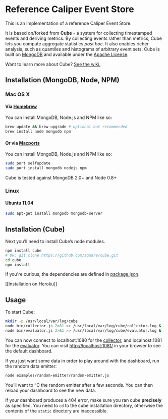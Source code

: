 # Reference Caliper Event Store

This is an implementation of a reference Caliper Event Store.

It is based on/forked from **Cube** - a system for collecting timestamped events and deriving metrics. By collecting events rather than metrics, Cube lets you compute aggregate statistics *post hoc*. It also enables richer analysis, such as quantiles and histograms of arbitrary event sets. Cube is built on [MongoDB](http://www.mongodb.org) and available under the [Apache License](/square/cube/blob/master/LICENSE).

Want to learn more about Cube? [See the wiki.](https://github.com/square/cube/wiki)

## Installation (MongoDB, Node, NPM)

### Mac OS X

#### Via [Homebrew](http://mxcl.github.com/homebrew/)
You can install MongoDB, Node.js and NPM like so: 

```bash
brew update && brew upgrade # optional but recommended
brew install node mongodb npm
```

#### Or via [Macports](http://macports.org) 
You can install MongoDB, Node.js and NPM like so: 

```bash
sudo port selfupdate
sudo port install mongodb nodejs npm
```

Cube is tested against MongoDB 2.0+ and Node 0.8+ 

### Linux

#### Ubuntu 11.04

```bash
sudo apt-get install mongodb mongodb-server
```

## Installation (Cube)

Next you’ll need to install Cube’s node modules. 

```bash
npm install cube
# OR: git clone https://github.com/square/cube.git
cd cube
npm install
```

If you're curious, the dependencies are defined in [package.json](https://github.com/square/cube/tree/master/package.json).

[[Installation on Heroku]]

## Usage

To start Cube:

```bash
mkdir -p /usr/local/var/log/cube
node bin/collector.js 2>&1 >> /usr/local/var/log/cube/collector.log &
node bin/evaluator.js 2>&1 >> /usr/local/var/log/cube/evaluator.log &
```

You can now connect to localhost:1080 for the [collector](wiki/Collector), and localhost:1081 for the [evaluator](wiki/Evaluator). You can visit <http://localhost:1081/> in your browser to see the default dashboard.

If you just want some data in order to play around with the dashboard, run the random data emitter:

```bash
node examples/random-emitter/random-emitter.js
```

You’ll want to ^C the random emitter after a few seconds. You can then reload your dashboard to see the new data.  

If your dashboard produces a 404 error, make sure you ran cube **precisely** as specified. You need to `cd` to the cube installation directory, otherwise the contents of the `static` directory are inaccessible.